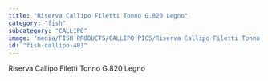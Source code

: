 ```yaml
---
title: "Riserva Callipo Filetti Tonno G.820 Legno"
category: "fish"
subcategory: "CALLIPO"
image: "media/FISH PRODUCTS/CALLIPO PICS/Riserva Callipo Filetti Tonno g.820 Legno.jpg"
id: "fish-callipo-481"
---
```


Riserva Callipo Filetti Tonno G.820 Legno
